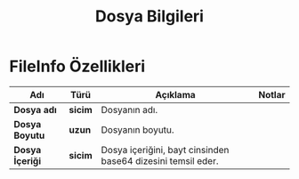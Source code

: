 ﻿---
title: Dosya Bilgileri
second_title: Aspose.Cells Cloud Documen
linktitle: Dosya Bilgileri
type: docs
url: /tr/file-info/
keywords: File Information
description: Aspose.Cells Cloud REST API, Excel dosyalarını çeşitli biçimlerde destekler. SDK, çeşitli geliştirme dillerini destekler. Bunlar arasında Android, C#, Go, Java, NodeJS, Perl, PHP, Python, Ruby ve Swift bulunur.
weight: 79
kwords: Excel, Office Bulut, REST API, Elektronik Tablo, PDF, CSV, Json, Markdown, Kaydetme Seçenekleri
---
# FileInfo Özellikleri

Adı | Türü | Açıklama | Notlar
------------ | ------------- | ------------- | -------------
**Dosya adı** | **sicim** | Dosyanın adı. |
**Dosya Boyutu** | **uzun** | Dosyanın boyutu. |
**Dosya İçeriği** | **sicim**|Dosya içeriğini, bayt cinsinden base64 dizesini temsil eder.
